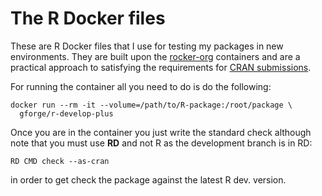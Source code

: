 # The R Docker files

These are R Docker files that I use for testing my packages in new environments. They are built upon the [rocker-org](https://github.com/rocker-org) containers and are a practical approach to satisfying the requirements for [CRAN submissions](https://cran.r-project.org/submit.html).

For running the container all you need to do is do the following:

```
docker run --rm -it --volume=/path/to/R-package:/root/package \
  gforge/r-develop-plus
```

Once you are in the container you just write the standard check although note that you must use **RD** and not R as the development branch is in RD:

```
RD CMD check --as-cran
```

in order to get check the package against the latest R dev. version.
